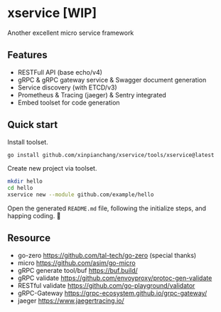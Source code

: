# xservice [WIP]

Another excellent micro service framework

## Features

- RESTFull API (base echo/v4)
- gRPC & gRPC gateway service & Swagger document generation
- Service discovery (with ETCD/v3)
- Prometheus & Tracing (jaeger) & Sentry integrated
- Embed toolset for code generation

## Quick start

Install toolset.

```bash
go install github.com/xinpianchang/xservice/tools/xservice@latest
```

Create new project via toolset.

```bash
mkdir hello
cd hello
xservice new --module github.com/example/hello
```

Open the generated `README.md` file, following the initialize steps, and happing coding. 🎉

## Resource

- go-zero https://github.com/tal-tech/go-zero (special thanks)
- micro https://github.com/asim/go-micro
- gRPC generate tool/buf https://buf.build/
- gRPC validate https://github.com/envoyproxy/protoc-gen-validate
- RESTful validate https://github.com/go-playground/validator
- gRPC-Gateway https://grpc-ecosystem.github.io/grpc-gateway/
- jaeger https://www.jaegertracing.io/
